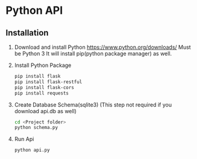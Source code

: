 # Python API

## Installation

1. Download and install Python
    https://www.python.org/downloads/
    Must be Python 3
    It will install pip(python package manager) as well.

2. Install Python Package    
    ```sh
    pip install flask
    pip install flask-restful
    pip install flask-cors
    pip install requests
    ```

3. Create Database Schema(sqlite3)
   (This step not required if you download api.db as well)
    ```sh
    cd <Project folder>
    python schema.py
    ```

4. Run Api
    ```sh
    python api.py
    ```
